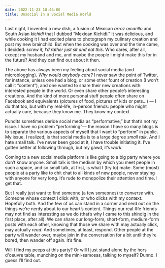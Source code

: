 ```yaml
---
date: 2022-11-23 10:46:00
title: Unsocial in a Social Media World
---
```


Last night, I invented a new dish, a fusion of Mexican *arroz amarillo* and South Asian *kichidi* that I dubbed “Mexican Kichidi.” It was delicious, and while cooking it I had excited plans to photograph my culinary creation and post my new brainchild. But when the cooking was over and the time came, I decided: *screw it, I’d rather just sit and eat this*. Who cares, after all, except my husband and me, and maybe the people I might make this for in the future? And they can find out about it then.

The above has always been my feeling about social media (and microblogging). *Why would anybody care?* I never saw the point of Twitter, for instance, unless one had a blog, or some other fount of creation (I won’t call it “content”), and one wanted to share their new creations with interested people in the world. Or even share other people’s interesting creations. And the kind of more personal stuff people often share on Facebook and equivalents (pictures of food, pictures of kids or pets…) — I do that too, but with my real-life, in-person friends: people who might actually care, because they know me. They know my context.

Pundits sometimes deride social media as “performative,” but that’s not my issue. I have no problem “performing”— the reason I have so many blogs is to separate the various aspects of myself that I want to “perform” in public. My issue, I realized, is that social media is to a large degree *small talk*. And I hate small talk. I’ve never been good at it, I have trouble initiating it. I’ve gotten better at following through, but my gawd, it’s *work*.

Coming to a new social media platform is like going to a big party where you don’t know anyone. Small talk is the medium by which you meet people in such a space, and so small talk, at first, is what I (try to) make. Some (most) people at a party like to chit chat to all kinds of new people, never staying with anyone for very long. It’s rude to monopolize their attention and time. I get that.

But I really just want to find someone (a few someones) to *converse* with. Someone whose context I click with, or who clicks with my context. Hopefully both. And the few of us can stand in a corner and nerd out on the things we’re nerdy about to our heart’s content. Things our real-llfe friends may not find as interesting as we do (that’s why I came to this shindig in the first place, after all). We can share our long-form, short-form, medium-form posts with each other, knowing that those we share with may actually click, may actually *read*. And sometimes, at least, respond. Other people at the party will wander over, maybe join in the conversation for a bit until they’re bored, then wander off again. It’s fine.

Will I find my peeps at this party? Or will I just stand alone by the hors d'oeuvre table, munching on the mini-samosas, talking to myself? Dunno. I guess I’ll find out.
